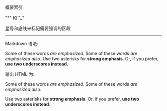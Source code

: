 概要索引

"*" 和 "_" 

星号和底线来标记需要强调的区段

-----------------------------------------------------------------

Markdown 语法:

Some of these words *are emphasized*.
Some of these words _are emphasized also_.
Use two asterisks for **strong emphasis**.
Or, if you prefer, __use two underscores instead__.

输出 HTML 为:

<p>Some of these words <em>are emphasized</em>.
Some of these words <em>are emphasized also</em>.</p>
<p>Use two asterisks for <strong>strong emphasis</strong>.
Or, if you prefer, <strong>use two underscores instead</strong>.</p>
